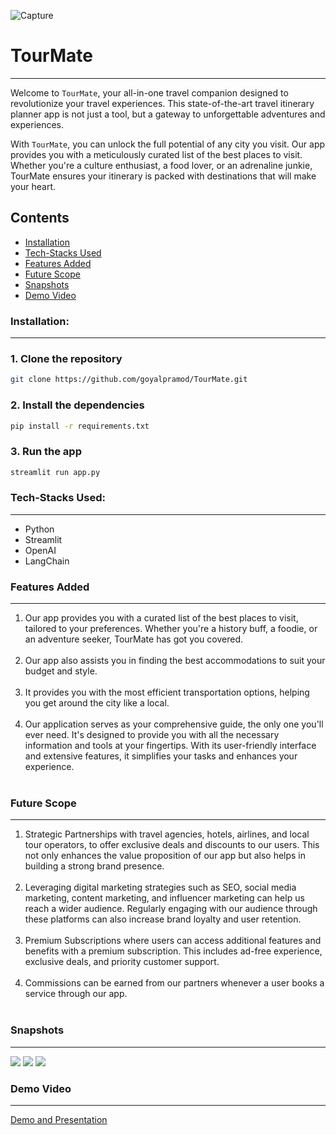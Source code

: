 ![Capture](https://res.cloudinary.com/divr26z8e/image/upload/v1688275734/Screenshot_2023-07-02_at_10.56.48_AM_qjseyn.png)

# TourMate
---

Welcome to `TourMate`, your all-in-one travel companion designed to revolutionize your travel experiences. This state-of-the-art travel itinerary planner app is not just a tool, but a gateway to unforgettable adventures and experiences.

With `TourMate`, you can unlock the full potential of any city you visit. Our app provides you with a meticulously curated list of the best places to visit. Whether you're a culture enthusiast, a food lover, or an adrenaline junkie, TourMate ensures your itinerary is packed with destinations that will make your heart.

Contents
---

 * [Installation](#installation)
 * [Tech-Stacks Used](#Tech-Stacks-Used)
 * [Features Added](#Features-Added)
 * [Future Scope](#Future-Scope)
 * [Snapshots](#Snapshots)
 * [Demo Video](#Demo-Video)


### Installation:
---

### 1. Clone the repository
```bash 
git clone https://github.com/goyalpramod/TourMate.git
```
### 2. Install the dependencies
```bash
pip install -r requirements.txt
```

### 3. Run the app
```bash
streamlit run app.py
```

### Tech-Stacks Used:
---

- Python
- Streamlit
- OpenAI
- LangChain

### Features Added
---
<ol>
<li>Our app provides you with a curated list of the best places to visit, tailored to your preferences. Whether you're a history buff, a foodie, or an adventure seeker, TourMate has got you covered.
</li></br>
<li>Our app also assists you in finding the best accommodations to suit your budget and style.
</li></br>
<li>It provides you with the most efficient transportation options, helping you get around the city like a local.
</li></br>
<li>Our application serves as your comprehensive guide, the only one you'll ever need. It's designed to provide you with all the necessary information and tools at your fingertips. With its user-friendly interface and extensive features, it simplifies your tasks and enhances your experience.
</li></br>
</ol>

### Future Scope
---
<ol>
<li>Strategic Partnerships with travel agencies, hotels, airlines, and local tour operators, to offer exclusive deals and discounts to our users. This not only enhances the value proposition of our app but also helps in building a strong brand presence.
</li></br>
<li>Leveraging digital marketing strategies such as SEO, social media marketing, content marketing, and influencer marketing can help us reach a wider audience. Regularly engaging with our audience through these platforms can also increase brand loyalty and user retention.
</li></br>
<li>Premium Subscriptions where users can access additional features and benefits with a premium subscription. This includes ad-free experience, exclusive deals, and priority customer support.
</li></br>
<li>Commissions can be earned from our partners whenever a user books a service through our app.
</li></br>
</ol>

### Snapshots
---

![](https://res.cloudinary.com/divr26z8e/image/upload/v1688278200/1_blgrcj.png)
![](https://res.cloudinary.com/divr26z8e/image/upload/v1688278200/2_ugdbls.png)
![](https://res.cloudinary.com/divr26z8e/image/upload/v1688278200/3_pduvuv.png)

### Demo Video 
---

[Demo and Presentation](https://drive.google.com/file/d/1b90WGUviDU9OBFq8XZwJm1st4Zlf4UZq/view?usp=sharing)


